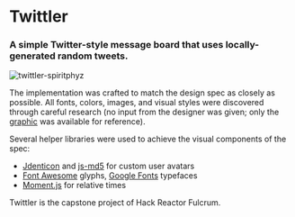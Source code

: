 # Twittler

### A simple Twitter-style message board that uses locally-generated random tweets.
![twittler-spiritphyz](https://cloud.githubusercontent.com/assets/7908723/18156160/0c898122-6fc9-11e6-857d-589adce1f223.gif)

The implementation was crafted to match the design spec as closely as possible. All fonts, colors, images, and visual styles were discovered through careful research (no input from the designer was given; only the [graphic](https://raw.githubusercontent.com/spiritphyz/2016-09-twittler/master/design-spec/design-spec.png?token=AHitc_8XhpEk6GotHryvjfR8HNLitAbVks5X0O2hwA%3D%3D) was available for reference).

Several helper libraries were used to achieve the visual components of the spec:
 * [Jdenticon](https://github.com/dmester/jdenticon) and [js-md5](https://github.com/emn178/js-md5) for custom user avatars
 * [Font Awesome](https://github.com/FortAwesome/Font-Awesome) glyphs, [Google Fonts](https://fonts.google.com/) typefaces
 * [Moment.js](https://github.com/moment/moment) for relative times

Twittler is the capstone project of Hack Reactor Fulcrum.